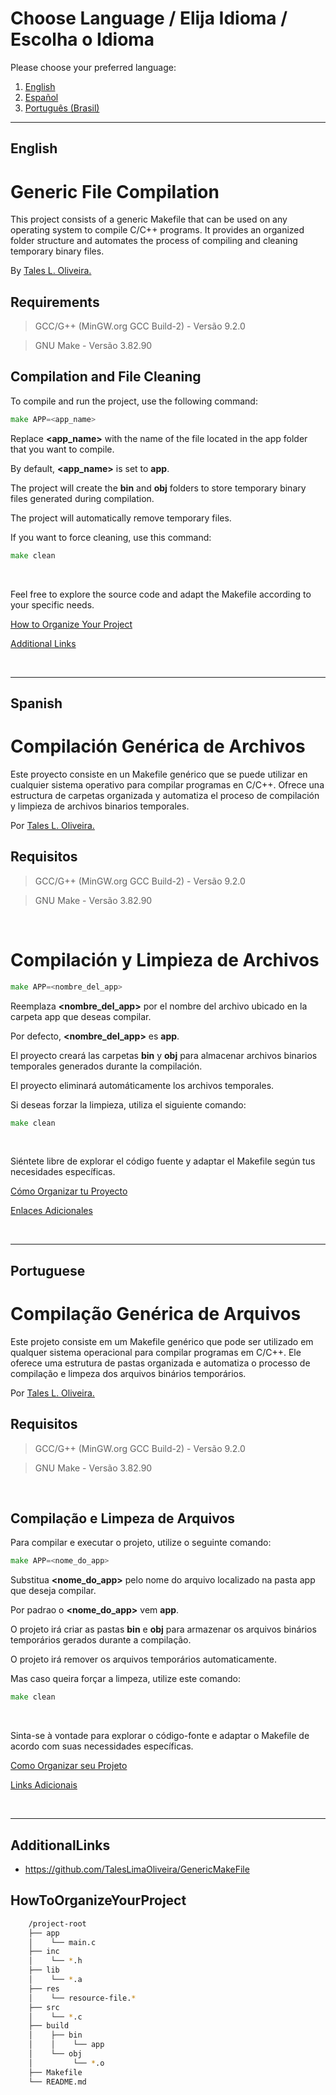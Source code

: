 # Choose Language / Elija Idioma / Escolha o Idioma

Please choose your preferred language:

1. [English](#english)
2. [Español](#spanish)
3. [Português (Brasil)](#portuguese)

---


## English

# Generic File Compilation
This project consists of a generic Makefile that can be used on any operating system to compile C/C++ programs. It provides an organized folder structure and automates the process of compiling and cleaning temporary binary files.

By [Tales L. Oliveira.](https://github.com/TalesLimaOliveira)

## Requirements
> GCC/G++ (MinGW.org GCC Build-2) - Versão 9.2.0

> GNU Make - Versão 3.82.90


## Compilation and File Cleaning

To compile and run the project, use the following command:

```go
make APP=<app_name>
```

Replace **<app_name>** with the name of the file located in the app folder that you want to compile.

By default, **<app_name>** is set to **app**.

The project will create the **bin** and **obj** folders to store temporary binary files generated during compilation.

The project will automatically remove temporary files.

If you want to force cleaning, use this command:

```go
make clean
```

<br>

Feel free to explore the source code and adapt the Makefile according to your specific needs.

[How to Organize Your Project](#howtoorganizeyourproject)

[Additional Links](#additionallinks)

<br>

---


## Spanish

# Compilación Genérica de Archivos
Este proyecto consiste en un Makefile genérico que se puede utilizar en cualquier sistema operativo para compilar programas en C/C++. Ofrece una estructura de carpetas organizada y automatiza el proceso de compilación y limpieza de archivos binarios temporales.

Por [Tales L. Oliveira.](https://github.com/TalesLimaOliveira)

## Requisitos
> GCC/G++ (MinGW.org GCC Build-2) - Versão 9.2.0

> GNU Make - Versão 3.82.90

<br>

# Compilación y Limpieza de Archivos

```go
make APP=<nombre_del_app>
```

Reemplaza **<nombre_del_app>** por el nombre del archivo ubicado en la carpeta app que deseas compilar.

Por defecto, **<nombre_del_app>** es **app**.

El proyecto creará las carpetas **bin** y **obj** para almacenar archivos binarios temporales generados durante la compilación.

El proyecto eliminará automáticamente los archivos temporales.

Si deseas forzar la limpieza, utiliza el siguiente comando:

```go
make clean
```

<br>

Siéntete libre de explorar el código fuente y adaptar el Makefile según tus necesidades específicas.

[Cómo Organizar tu Proyecto](#howtoorganizeyourproject)

[Enlaces Adicionales](#additionallinks)

<br>

---


## Portuguese

# Compilação Genérica de Arquivos
Este projeto consiste em um Makefile genérico que pode ser utilizado em qualquer sistema operacional para compilar programas em C/C++. Ele oferece uma estrutura de pastas organizada e automatiza o processo de compilação e limpeza dos arquivos binários temporários.

Por [Tales L. Oliveira.](https://github.com/TalesLimaOliveira)

## Requisitos
> GCC/G++ (MinGW.org GCC Build-2) - Versão 9.2.0

> GNU Make - Versão 3.82.90

<br>

## Compilação e Limpeza de Arquivos

Para compilar e executar o projeto, utilize o seguinte comando:

```go
make APP=<nome_do_app>
```

Substitua **<nome_do_app>** pelo nome do arquivo localizado na pasta app que deseja compilar.

Por padrao o **<nome_do_app>** vem **app**.

O projeto irá criar as pastas **bin** e **obj** para armazenar os arquivos binários temporários gerados durante a compilação.

O projeto irá remover os arquivos temporários automaticamente.

Mas caso queira forçar a limpeza, utilize este comando:

```go
make clean
```

<br>

Sinta-se à vontade para explorar o código-fonte e adaptar o Makefile de acordo com suas necessidades específicas.

[Como Organizar seu Projeto](#howtoorganizeyourproject)

[Links Adicionais](#additionallinks)

<br>

---


## AdditionalLinks

- https://github.com/TalesLimaOliveira/GenericMakeFile

## HowToOrganizeYourProject

``` bash
    /project-root
    ├── app
    │    └── main.c
    ├── inc
    │    └── *.h
    ├── lib
    │    └── *.a
    ├── res
    │    └── resource-file.*
    ├── src
    │    └── *.c
    ├── build
    │    ├── bin
    │    │    └── app
    │    └── obj
    │         └── *.o
    ├── Makefile
    └── README.md
```
